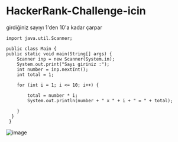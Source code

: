 # HackerRank-Challenge-icin
girdiğiniz sayıyı 1'den 10'a kadar çarpar

    import java.util.Scanner;

    public class Main {
    public static void main(String[] args) {
        Scanner inp = new Scanner(System.in);
        System.out.print("Sayı giriniz :");
        int number = inp.nextInt();
        int total = 1;

        for (int i = 1; i <= 10; i++) {

            total = number * i;
            System.out.println(number + " x " + i + " = " + total);

        }
      }
     }
![image](https://user-images.githubusercontent.com/107626332/182852182-651332ef-b625-495a-9ce2-169f37b031b0.png)
     
